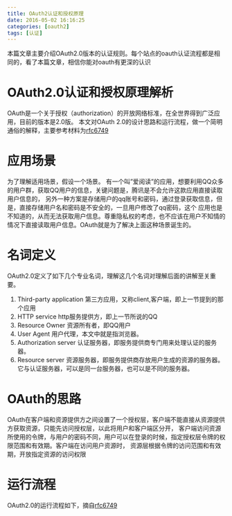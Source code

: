 ```yaml
---
title: OAuth2认证和授权原理
date: 2016-05-02 16:16:25
categories: [oauth2]
tags: [认证]
---
```


本篇文章主要介绍OAuth2.0版本的认证规则。每个站点的oauth认证流程都是相同的，看了本篇文章，相信你能对oauth有更深的认识
<!-- more -->

# OAuth2.0认证和授权原理解析
OAuth是一个关于授权（authorization）的开放网络标准，在全世界得到广泛应用，目前的版本是2.0版。
本文对OAuth 2.0的设计思路和运行流程，做一个简明通俗的解释，主要参考材料为<a href="http://www.rfcreader.com/#rfc6749">rfc6749</a>
# 应用场景
为了理解适用场景，假设一个场景。
有一个叫”爱阅读”的应用，想要利用QQ众多的用户群，获取QQ用户的信息，关键问题是，腾讯是不会允许这款应用直接读取用户信息的，
另外一种方案是存储用户的qq账号和密码，通过登录获取信息，但是，直接存储用户名和密码是不安全的，一旦用户修改了qq密码，这个
应用也是不知道的，从而无法获取用户信息。尊重隐私权的考虑，也不应该在用户不知情的情况下直接读取用户信息。OAuth就是为了解决上面这种场景诞生的。
# 名词定义
OAuth2.0定义了如下几个专业名词，理解这几个名词对理解后面的讲解至关重要。
1. Third-party application
第三方应用，又称client,客户端，即上一节提到的那个应用
2. HTTP service
http服务提供方，即上一节所说的QQ
3. Resource Owner
资源所有者，即QQ用户
4. User Agent
用户代理，本文中就是指浏览器。
5. Authorization server
认证服务器，即服务提供商专门用来处理认证的服务器。
6. Resource server
资源服务器，即服务提供商存放用户生成的资源的服务器。它与认证服务器，可以是同一台服务器，也可以是不同的服务器。
# OAuth的思路
OAuth在客户端和资源提供方之间设置了一个授权层，客户端不能直接从资源提供方获取资源，只能先访问授权层，以此将用户和客户端区分开，
客户端访问资源所使用的令牌，与用户的密码不同，用户可以在登录的时候，指定授权层令牌的权限范围和有效期。客户端在访问用户资源时，
资源层根据令牌的访问范围和有效期，开放指定资源的访问权限
# 运行流程
OAuth2.0的运行流程如下，摘自<a href="http://www.rfcreader.com/#rfc6749">rfc6749</a>

